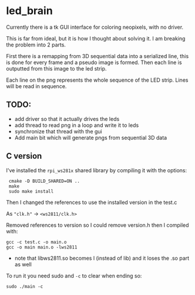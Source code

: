 # led_brain

Currently there is a tk GUI interface for coloring neopixels, with no driver. 

This is far from ideal, but it is how I thought about solving it. I am breaking the problem into 2 parts. 

First there is a remapping from 3D sequential data into a serialized line, this is done for every frame and a pseudo image is formed. Then each line is outputted from this image to the led strip. 

Each line on the png represents the whole sequence of the LED strip. Lines will be read in sequence. 

## TODO:

- add driver so that it actually drives the leds
- add thread to read png in a loop and write it to leds
- synchronize that thread with the gui
- Add main bit which will generate pngs from sequential 3D data

## C version

I've installed the `rpi_ws281x` shared library by compiling it with the options:

     cmake -D BUILD_SHARED=ON ..
     make
     sudo make install

Then I changed the references to use the installed version in the test.c

As `"clk.h"` -> `<ws2811/clk.h>`

Removed references to version so I could remove version.h then I compiled with:

    gcc -c test.c -o main.o
    gcc -o main main.o -lws2811

* note that libws2811.so becomes l (instead of lib) and it loses the .so part as well

To run it you need sudo and `-c` to clear when ending so:

    sudo ./main -c

